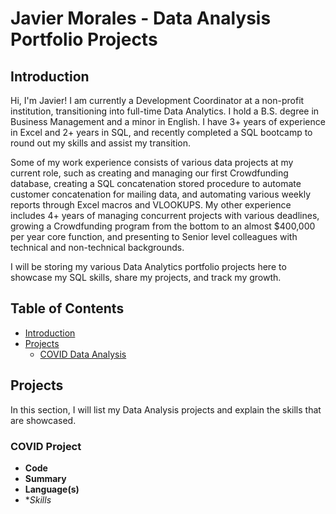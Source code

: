 # Javier Morales - Data Analysis Portfolio Projects

## Introduction

Hi, I'm Javier! I am currently a Development Coordinator at a non-profit institution, transitioning into full-time Data Analytics. I hold a B.S. degree in Business Management and a minor in English. I have 3+ years of experience in Excel and 2+ years in SQL, and recently completed a SQL bootcamp to round out my skills and assist my transition.

Some of my work experience consists of various data projects at my current role, such as creating and managing our first Crowdfunding database, creating a SQL concatenation stored procedure to automate customer concatenation for mailing data, and automating various weekly reports through Excel macros and VLOOKUPS. My other experience includes 4+ years of managing concurrent projects with various deadlines, growing a Crowdfunding program from the bottom to an almost $400,000 per year core function, and presenting to Senior level colleagues with technical and non-technical backgrounds.

I will be storing my various Data Analytics portfolio projects here to showcase my SQL skills, share my projects, and track my growth.

## Table of Contents
- [Introduction](#Introduction)
- [Projects](#Projects)
	+ [COVID Data Analysis](#COVID-Project)

## Projects

In this section, I will list my Data Analysis projects and explain the skills that are showcased.

### COVID Project

- **Code**
- **Summary**
- **Language(s)**
- **Skills*
